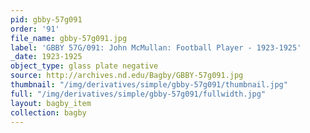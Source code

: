 ```yaml
---
pid: gbby-57g091
order: '91'
file_name: gbby-57g091.jpg
label: 'GBBY 57G/091: John McMullan: Football Player - 1923-1925'
_date: 1923-1925
object_type: glass plate negative
source: http://archives.nd.edu/Bagby/GBBY-57g091.jpg
thumbnail: "/img/derivatives/simple/gbby-57g091/thumbnail.jpg"
full: "/img/derivatives/simple/gbby-57g091/fullwidth.jpg"
layout: bagby_item
collection: bagby
---
```

